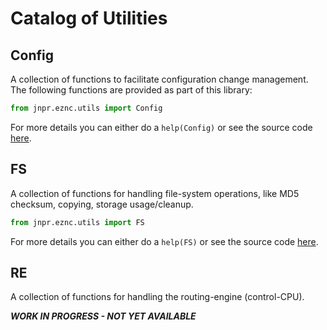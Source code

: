 # Catalog of Utilities

## Config

A collection of functions to facilitate configuration change management.  The following functions are provided as part of this library:

````python
from jnpr.eznc.utils import Config
````
For more details you can either do a `help(Config)` or see the source code [here](https://github.com/jeremyschulman/py-junos-eznc/blob/master/lib/jnpr/eznc/utils/config.py).

## FS

A collection of functions for handling file-system operations, like MD5 checksum, copying, storage usage/cleanup.

````python
from jnpr.eznc.utils import FS
````
For more details you can either do a `help(FS)` or see the source code [here](https://github.com/jeremyschulman/py-junos-eznc/blob/master/lib/jnpr/eznc/utils/filesys.py).

## RE

A collection of functions for handling the routing-engine (control-CPU).  

___WORK IN PROGRESS - NOT YET AVAILABLE___

